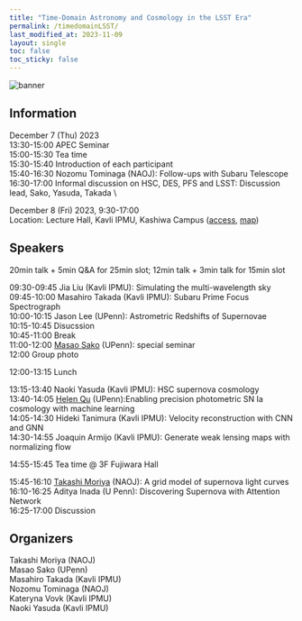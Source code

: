 ```yaml
---
title: "Time-Domain Astronomy and Cosmology in the LSST Era"
permalink: /timedomainLSST/
last_modified_at: 2023-11-09
layout: single
toc: false
toc_sticky: false
---
```


![banner](/_images/timd-dom-mj.png)



## Information
December 7 (Thu) 2023 \
13:30-15:00 APEC Seminar \
15:00-15:30 Tea time \
15:30-15:40 Introduction of each participant \
15:40-16:30 Nozomu Tominaga (NAOJ): Follow-ups with Subaru Telescope \
16:30-17:00 Informal discussion on HSC, DES, PFS and LSST: Discussion lead, Sako, Yasuda, Takada \


December 8 (Fri) 2023, 9:30-17:00 \
Location: Lecture Hall, Kavli IPMU, Kashiwa Campus ([access](https://www.ipmu.jp/visitors/access-ipmu), [map](https://goo.gl/maps/hJHkry4p9yiNJfSV7)) 

## Speakers

20min talk + 5min Q&A for 25min slot; 12min talk + 3min talk for 15min slot

09:30-09:45 Jia Liu (Kavli IPMU): Simulating the multi-wavelength sky \
09:45-10:00 Masahiro Takada (Kavli IPMU): Subaru Prime Focus Spectrograph \
10:00-10:15 Jason Lee (UPenn): Astrometric Redshifts of Supernovae \
10:15-10:45 Disucssion \
10:45-11:00 Break \
11:00-12:00 [Masao Sako](https://www.sas.upenn.edu/~masao/Web/Home.html) (UPenn): special seminar \
12:00 Group photo 

12:00-13:15 Lunch

13:15-13:40 Naoki Yasuda (Kavli IPMU): HSC supernova cosmology\
13:40-14:05 [Helen Qu](https://helenqu.com/) (UPenn):Enabling precision photometric SN Ia cosmology with machine learning \
14:05-14:30 Hideki Tanimura (Kavli IPMU): Velocity reconstruction with CNN and GNN\
14:30-14:55 Joaquin Armijo (Kavli IPMU): Generate weak lensing maps with normalizing flow

14:55-15:45 Tea time @ 3F Fujiwara Hall

15:45-16:10 [Takashi Moriya](https://sci.nao.ac.jp/MEMBER/takashi.moriya/) (NAOJ): A grid model of supernova light curves\
16:10-16:25 Aditya Inada (U Penn): Discovering Supernova with Attention Network \
16:25-17:00 Discussion 


## Organizers
Takashi Moriya (NAOJ)\
Masao Sako (UPenn)\
Masahiro Takada (Kavli IPMU)\
Nozomu Tominaga (NAOJ)\
Kateryna Vovk (Kavli IPMU) \
Naoki Yasuda (Kavli IPMU)
